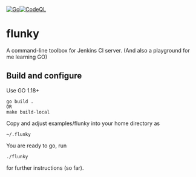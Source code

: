 [![Go](https://github.com/francoarendholz/flunky/actions/workflows/go.yml/badge.svg)](https://github.com/francoarendholz/flunky/actions/workflows/go.yml)[![CodeQL](https://github.com/francoarendholz/flunky/actions/workflows/codeql.yml/badge.svg?branch=main)](https://github.com/francoarendholz/flunky/actions/workflows/codeql.yml)

# flunky
A command-line toolbox for Jenkins CI server.
(And also a playground for me learning GO)

## Build and configure

Use GO 1.18+

    go build .
    OR
    make build-local

Copy and adjust examples/flunky into your home directory as

    ~/.flunky

You are ready to go, run

    ./flunky

for further instructions (so far).
